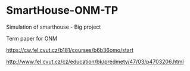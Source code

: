 # SmartHouse-ONM-TP

Simulation of smarthouse - Big project

Term paper for ONM

https://cw.fel.cvut.cz/b181/courses/b6b36omo/start

http://www.fel.cvut.cz/cz/education/bk/predmety/47/03/p4703206.html
